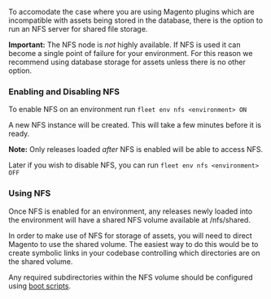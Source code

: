 To accomodate the case where you are using Magento plugins which are
incompatible with assets being stored in the database, there is the
option to run an NFS server for shared file storage.

**Important:** The NFS node is *not* highly available. If NFS is used 
it can become a single point of failure for your environment. For this
reason we recommend using database storage for assets unless there is no
other option.

### Enabling and Disabling NFS

To enable NFS on an environment run `fleet env nfs <environment> ON`

A new NFS instance will be created. This will take
a few minutes before it is ready.

**Note:** Only releases loaded *after* NFS is enabled will be able to access NFS.

Later if you wish to disable NFS, you can run `fleet env nfs <environment> OFF`

### Using NFS

Once NFS is enabled for an environment, any releases newly loaded
into the environment will have a shared NFS volume available at
/nfs/shared.

In order to make use of NFS for storage of assets, you will need to
direct Magento to use the shared volume. The easiest way to do this
would be to create symbolic links in your codebase controlling which
directories are on the shared volume.

Any required subdirectories within the NFS volume should be configured
using [boot scripts](/configuring-magento-for-fleet/customisation/#running-scripts-on-instance-boot).
